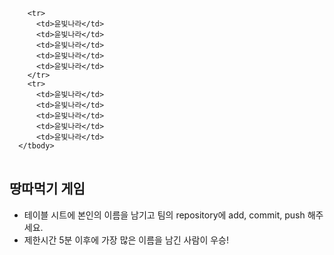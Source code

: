 <table>
      <tbody>

        <tr>
          <td>윤빛나라</td>
          <td>윤빛나라</td>
          <td>윤빛나라</td>
          <td>윤빛나라</td>
          <td>윤빛나라</td>
        </tr>
        <tr>
          <td>윤빛나라</td>
          <td>윤빛나라</td>
          <td>윤빛나라</td>
          <td>윤빛나라</td>
          <td>윤빛나라</td>
      </tbody>
</table>

## 땅따먹기 게임

- 테이블 시트에 본인의 이름을 남기고 팀의 repository에 add, commit, push 해주세요.
- 제한시간 5분 이후에 가장 많은 이름을 남긴 사람이 우승!
